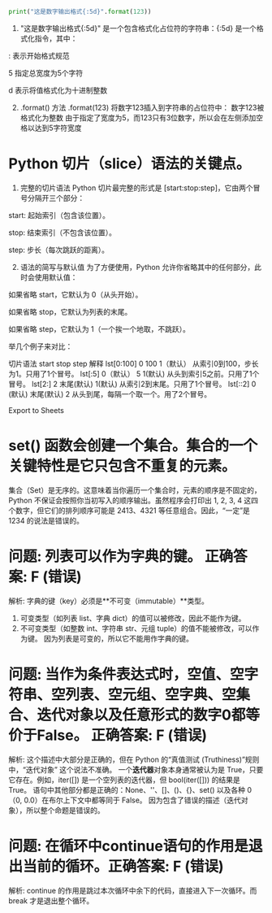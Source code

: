 ```python
print("这是数字输出格式{:5d}".format(123)) 
```
1. "这是数字输出格式{:5d}" 是一个包含格式化占位符的字符串：{:5d} 是一个格式化指令，其中：

: 表示开始格式规范

5 指定总宽度为5个字符

d 表示将值格式化为十进制整数

2. .format() 方法
.format(123) 将数字123插入到字符串的占位符中：
数字123被格式化为整数
由于指定了宽度为5，而123只有3位数字，所以会在左侧添加空格以达到5字符宽度


# Python 切片（slice）语法的关键点。

1. 完整的切片语法
Python 切片最完整的形式是 [start:stop:step]，它由两个冒号分隔开三个部分：

start: 起始索引（包含该位置）。

stop: 结束索引（不包含该位置）。

step: 步长（每次跳跃的距离）。

2. 语法的简写与默认值
为了方便使用，Python 允许你省略其中的任何部分，此时会使用默认值：

如果省略 start，它默认为 0（从头开始）。

如果省略 stop，它默认为列表的末尾。

如果省略 step，它默认为 1（一个挨一个地取，不跳跃）。

举几个例子来对比：

切片语法	start	  stop	     step	          解释
lst[0:100]	0	     100	    1（默认） 从索引0到100，步长为1。只用了1个冒号。 
lst[:5]	    0（默认）  5	     1(默认)	    从头到索引5之前。只用了1个冒号。
lst[2:]	    2	    末尾(默认)	  1(默认)	     从索引2到末尾。只用了1个冒号。
lst[::2]	0 (默认)   末尾(默认) 2	       从头到尾，每隔一个取一个。用了2个冒号。

Export to Sheets

# set() 函数会创建一个集合。集合的一个关键特性是它只包含不重复的元素。
 集合（Set）是无序的。这意味着当你遍历一个集合时，元素的顺序是不固定的，Python 不保证会按照你当初写入的顺序输出。虽然程序会打印出 1, 2, 3, 4 这四个数字，但它们的排列顺序可能是 2413、4321 等任意组合。因此，“一定”是 1234 的说法是错误的。

# 问题: 列表可以作为字典的键。  正确答案: F (错误)
解析: 字典的键（key）必须是**不可变（immutable）**类型。
1. 可变类型（如列表 list、字典 dict）的值可以被修改，因此不能作为键。
2. 不可变类型（如整数 int、字符串 str、元组 tuple）的值不能被修改，可以作为键。
因为列表是可变的，所以它不能用作字典的键。

# 问题: 当作为条件表达式时，空值、空字符串、空列表、空元组、空字典、空集合、迭代对象以及任意形式的数字0都等价于False。 正确答案: F (错误)
解析: 这个描述中大部分是正确的，但在 Python 的“真值测试 (Truthiness)”规则中，“迭代对象” 这个说法不准确。
一个**迭代器**对象本身通常被认为是 True，只要它存在。例如，iter([]) 是一个空列表的迭代器，但 bool(iter([])) 的结果是 True。
语句中其他部分都是正确的：None、''、[]、()、{}、set() 以及各种 0（0, 0.0）在布尔上下文中都等同于 False。
因为包含了错误的描述（迭代对象），所以整个命题是错误的。

# 问题: 在循环中continue语句的作用是退出当前的循环。正确答案: F (错误)
解析: continue 的作用是跳过本次循环中余下的代码，直接进入下一次循环。而 break 才是退出整个循环。

